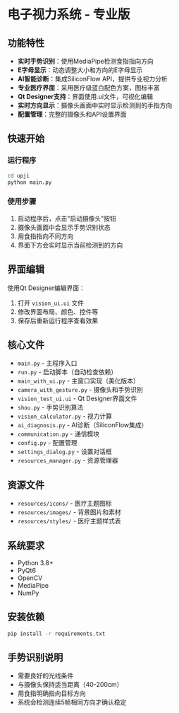 # 电子视力系统 - 专业版

## 功能特性

- **实时手势识别**：使用MediaPipe检测食指指向方向
- **E字母显示**：动态调整大小和方向的E字母显示
- **AI智能诊断**：集成SiliconFlow API，提供专业视力分析
- **专业医疗界面**：采用医疗级蓝白配色方案，图标丰富
- **Qt Designer支持**：界面使用.ui文件，可视化编辑
- **实时方向显示**：摄像头画面中实时显示检测到的手指方向
- **配置管理**：完整的摄像头和API设置界面

## 快速开始

### 运行程序
```bash
cd upji
python main.py
```

### 使用步骤
1. 启动程序后，点击"启动摄像头"按钮
2. 摄像头画面中会显示手势识别状态
3. 用食指指向不同方向
4. 界面下方会实时显示当前检测到的方向

## 界面编辑

使用Qt Designer编辑界面：
1. 打开 `vision_ui.ui` 文件
2. 修改界面布局、颜色、控件等
3. 保存后重新运行程序查看效果

## 核心文件

- `main.py` - 主程序入口
- `run.py` - 启动脚本（自动检查依赖）
- `main_with_ui.py` - 主窗口实现（美化版本）
- `camera_with_gesture.py` - 摄像头和手势识别
- `vision_test_ui.ui` - Qt Designer界面文件
- `shou.py` - 手势识别算法
- `vision_calculator.py` - 视力计算
- `ai_diagnosis.py` - AI诊断（SiliconFlow集成）
- `communication.py` - 通信模块
- `config.py` - 配置管理
- `settings_dialog.py` - 设置对话框
- `resources_manager.py` - 资源管理器

## 资源文件

- `resources/icons/` - 医疗主题图标
- `resources/images/` - 背景图片和素材
- `resources/styles/` - 医疗主题样式表

## 系统要求

- Python 3.8+
- PyQt6
- OpenCV
- MediaPipe
- NumPy

## 安装依赖

```bash
pip install -r requirements.txt
```

## 手势识别说明

- 需要良好的光线条件
- 与摄像头保持适当距离（40-200cm）
- 用食指明确指向目标方向
- 系统会检测连续5帧相同方向才确认稳定

